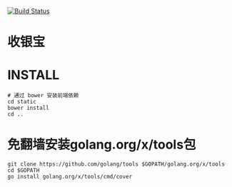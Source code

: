 [![Build Status](https://magnum.travis-ci.com/CardInfoLink/quickpay.svg?token=zWvvzH6Ca6HFV3cUQVQD)](https://magnum.travis-ci.com/CardInfoLink/quickpay)


收银宝
=========


INSTALL
=======

```
# 通过 bower 安装前端依赖
cd static
bower install
cd ..

```

免翻墙安装golang.org/x/tools包
=======
```
git clone https://github.com/golang/tools $GOPATH/golang.org/x/tools 
cd $GOPATH
go install golang.org/x/tools/cmd/cover
```
